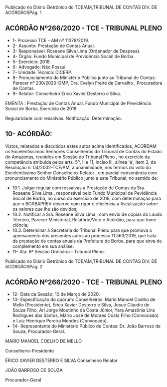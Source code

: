 Publicado  no  Diário  Eletrônico do TCE/AM,TRIBUNAL DE CONTAS DIV. DE ACÓRDÃOSPág. 1

## ACÓRDÃO Nº266/2020 - TCE - TRIBUNAL PLENO

- 1- Processo TCE - AM nº 11378/2019.
- 2- Assunto: Prestação de Contas Anual.
- 3- Responsável: Roseane Silva Lima (Ordenador de Despesa).
- 4- Órgão: Fundo Municipal de Previdência Social de Borba.
- 5- Exercício: 2018.
- 6- Advogado: Não Possui.
- 7- Unidade Técnica: DICERP.
- 8- Pronunciamento  do  Ministério  Público  junto  ao  Tribunal  de  Contas: Parecer  nº 230/2020-DMP, Dra. Evelyn Freire de Carvalho , Procuradora de Contas.
- 9- Relator: Conselheiro Érico Xavier Desterro e Silva.

EMENTA : Prestação de Contas Anual. Fundo Municipal de Previdência Social de Borba. Exercício de 2018.

Regularidade com ressalvas. Notificação. Determinação.

## 10-  ACÓRDÃO:

Vistos, relatados e discutidos estes autos acima identificados, ACORDAM os Excelentíssimos Senhores Conselheiros do Tribunal de Contas do Estado do Amazonas, reunidos em Sessão do Tribunal Pleno , no exercício da competência atribuída pelos arts. 5º, II e 11, inciso III, alínea 'a', item 3, da Resolução n. 04/2002-TCE/AM, à unanimidade, nos termos do voto do Excelentíssimo Senhor Conselheiro-Relator , em parcial consonância com pronunciamento do Ministério Público junto a este Tribunal, no sentido de:

- 10.1. Julgar regular com ressalvas a Prestação de Contas da Sra. Roseane Silva  Lima ,  responsável  pelo Fundo  Municipal  de  Pevidência  Social  de Borba,  no  curso  do  exercício  de  2018,  com  determinação  para  que  o BORBAPREV observe  com  rigor  e  eficiência  a  fiscalização  sobre  os valores que lhe são devidos;
- 10.2. Notificar a Sra.  Roseane  Silva  Lima ,  com  envio  de  cópias  do  Laudo Técnico,  Parecer  Ministerial,  Relatório/Voto  e  Acórdão,  para  que  tome ciência;
- 10.3. Determinar à Secretaria do Tribunal Pleno para que promova o apensamento dos presentes autos ao processo 11.563/2019, que trata da prestação  de  contas  anuais  da  Prefeitura  de  Borba,  para  que  sirva  de complemento em sua análise.
- 11-  Ata: 6ª Sessão Ordinária - Tribunal Pleno.

Publicado  no  Diário  Eletrônico do TCE/AM,TRIBUNAL DE CONTAS DIV. DE ACÓRDÃOSPág. 2

## ACÓRDÃO Nº266/2020 - TCE - TRIBUNAL PLENO

- 12-  Data da Sessão: 10 de Março de 2020.
- 13-  Especificação do quorum: Conselheiros: Mario Manoel Coelho de Mello (Presidente),  Érico  Xavier  Desterro  e  Silva,  Josué  Cláudio  de  Souza  Filho,  Ari  Jorge Moutinho da Costa Júnior, Yara Amazônia Lins Rodrigues dos Santos, Mário José de Moraes Costa Filho (Convocado) e Luiz Henrique Pereira Mendes (Convocado).
- 14-  Representante  do  Ministério  Público  de  Contas: Dr. João  Barroso  de  Souza, Procurador-Geral.

MARIO MANOEL COELHO DE MELLO

Conselheiro-Presidente

ÉRICO XAVIER DESTERRO E SILVA Conselheiro Relator

JOÃO BARROSO DE SOUZA

Procurador-Geral